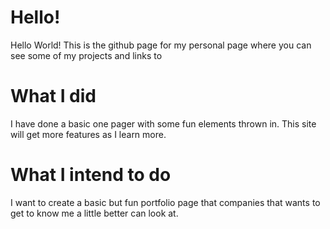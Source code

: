 # Hello!

Hello World!
This is the github page for my personal page where you can see some of my projects and links to


# What I did

I have done a basic one pager with some fun elements thrown in.
This site will get more features as I learn more.


# What I intend to do
I want to create a basic but fun portfolio page that companies that wants to get to know me a little better can look at. 
